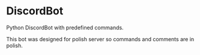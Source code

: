 # DiscordBot
 Python DiscordBot with predefined commands.

This bot was designed for polish server so commands and comments are in polish.